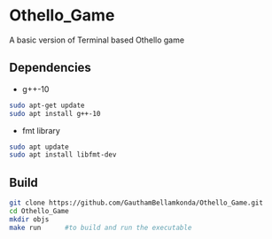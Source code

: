 # Othello_Game

A basic version of Terminal based Othello game

## Dependencies
- g++-10
```sh
sudo apt-get update
sudo apt install g++-10
```
- fmt library
```sh
sudo apt update
sudo apt install libfmt-dev
```

## Build
```sh
git clone https://github.com/GauthamBellamkonda/Othello_Game.git
cd Othello_Game
mkdir objs
make run      #to build and run the executable
```
